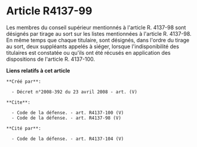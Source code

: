 # Article R4137-99

Les membres du conseil supérieur mentionnés à l'article R. 4137-98 sont désignés par tirage au sort sur les listes
mentionnées à l'article R. 4137-98. En même temps que chaque titulaire, sont désignés, dans l'ordre du tirage au sort, deux
suppléants appelés à siéger, lorsque l'indisponibilité des titulaires est constatée ou qu'ils ont été récusés en application
des dispositions de l'article R. 4137-100.

**Liens relatifs à cet article**

	**Créé par**:

	  - Décret n°2008-392 du 23 avril 2008 - art. (V)

	**Cite**:

	  - Code de la défense. - art. R4137-100 (V)
	  - Code de la défense. - art. R4137-98 (V)

	**Cité par**:

	  - Code de la défense. - art. R4137-104 (V)
